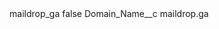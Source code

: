 <?xml version="1.0" encoding="UTF-8"?>
<CustomMetadata xmlns="http://soap.sforce.com/2006/04/metadata" xmlns:xsi="http://www.w3.org/2001/XMLSchema-instance" xmlns:xsd="http://www.w3.org/2001/XMLSchema">
    <label>maildrop_ga</label>
    <protected>false</protected>
    <values>
        <field>Domain_Name__c</field>
        <value xsi:type="xsd:string">maildrop.ga</value>
    </values>
</CustomMetadata>
